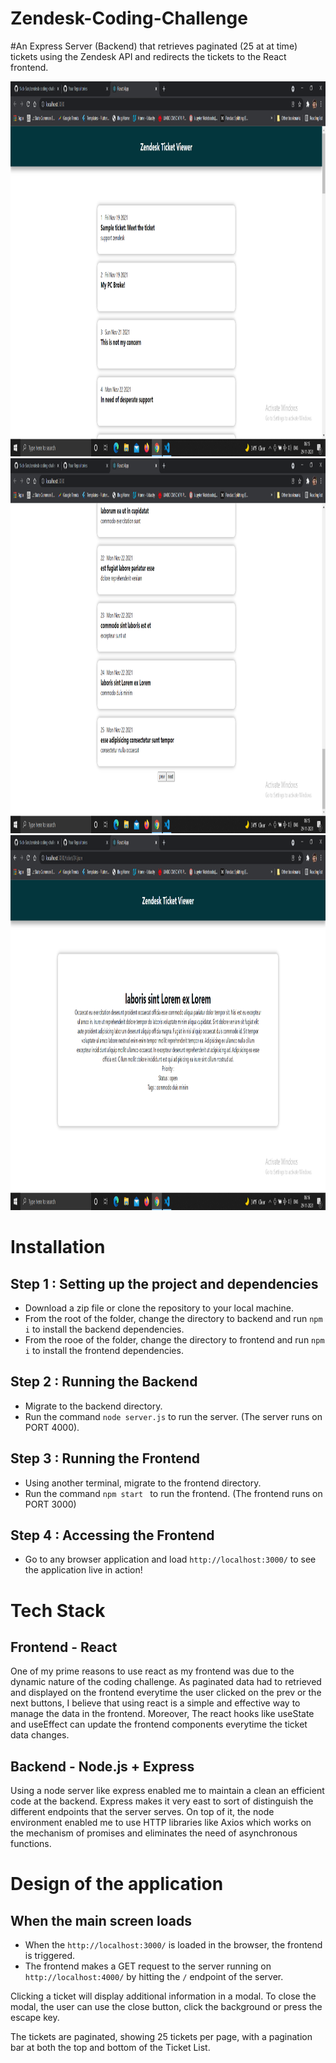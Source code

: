 # Zendesk-Coding-Challenge
#An Express Server (Backend) that retrieves paginated (25 at at time) tickets using the Zendesk API and redirects the tickets to the React frontend.

<img src="Tickets Screen.png" width="1000" height="600">
<img src="Pagination Screen.png" width="1000" height="600">
<img src="Detailed Ticket Screen.png" width="1000" height="600">


# Installation
## Step 1 : Setting up the project and dependencies
- Download a zip file or clone the repository to your local machine.
- From the root of the folder, change the directory to backend and run `npm i` to install the backend dependencies.
- From the rooe of the folder, change the directory to frontend and run `npm i` to install the frontend dependencies.

## Step 2 : Running the Backend
- Migrate to the backend directory.
- Run the command  `node server.js` to run the server. (The server runs on PORT 4000).

## Step 3 : Running the Frontend
- Using another terminal, migrate to the frontend directory.
- Run the command  `npm start ` to run the frontend. (The frontend runs on PORT 3000)

## Step 4 : Accessing the Frontend
- Go to any browser application and load `http://localhost:3000/` to see the application live in action!


# Tech Stack
## Frontend - React
One of my prime reasons to use react as my frontend was due to the dynamic nature of the coding challenge. As paginated data had to retrieved and displayed on the frontend everytime the user clicked on the prev or the next buttons, I believe that using react is a simple and effective way to manage the data in the frontend. Moreover, The react hooks like useState and useEffect can update the frontend components everytime the ticket data changes.

## Backend - Node.js + Express
Using a node server like express enabled me to maintain a clean an efficient code at the backend. Express makes it very east to sort of distinguish the different endpoints that the server serves. On top of it, the node environment enabled me to use HTTP libraries like Axios which works on the mechanism of promises and eliminates the need of asynchronous functions.


# Design of the application
## When the main screen loads
- When the `http://localhost:3000/` is loaded in the browser, the frontend is triggered.
- The frontend makes a GET request to the server running on `http://localhost:4000/` by hitting the `/` endpoint of the server.

Clicking a ticket will display additional information in a modal. To close the modal, the user can use the close button, click the background or press the escape key.

The tickets are paginated, showing 25 tickets per page, with a pagination bar at both the top and bottom of the Ticket List.


